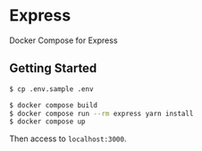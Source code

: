 # Express

Docker Compose for Express

## Getting Started

```sh
$ cp .env.sample .env

$ docker compose build
$ docker compose run --rm express yarn install
$ docker compose up
```

Then access to `localhost:3000`.
